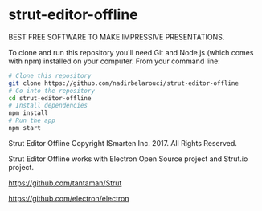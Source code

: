 # strut-editor-offline
BEST FREE SOFTWARE TO MAKE IMPRESSIVE PRESENTATIONS.


To clone and run this repository you'll need Git and Node.js (which comes with npm) installed on your computer. From your command line:

```bash
# Clone this repository
git clone https://github.com/nadirbelarouci/strut-editor-offline
# Go into the repository
cd strut-editor-offline
# Install dependencies
npm install
# Run the app
npm start
```



Strut Editor Offline
Copyright ISmarten Inc. 2017. All Rights Reserved.

Strut Editor Offline works with Electron Open Source project and Strut.io project.

https://github.com/tantaman/Strut

https://github.com/electron/electron



